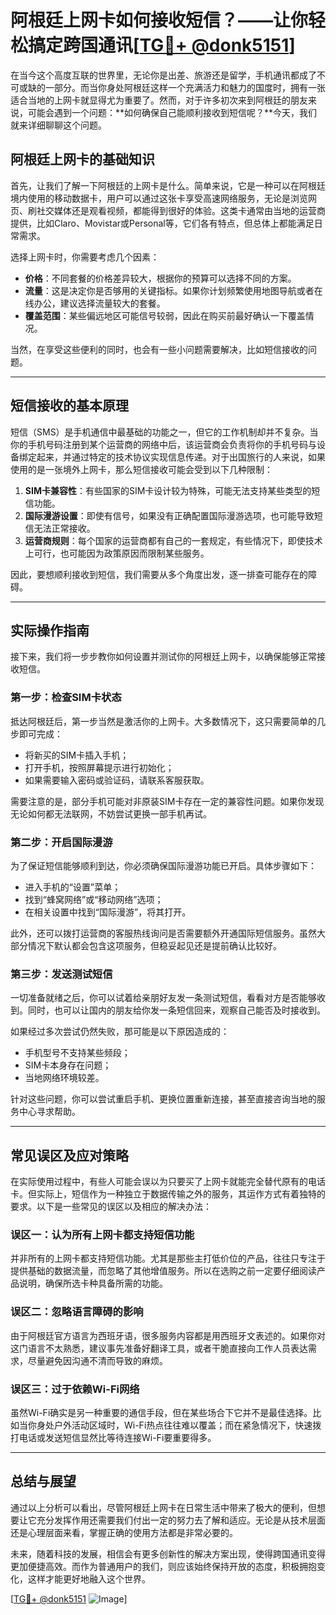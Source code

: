 # 阿根廷上网卡如何接收短信？——让你轻松搞定跨国通讯[[TG💪+ @donk5151](https://t.me/s/donk5151)]

在当今这个高度互联的世界里，无论你是出差、旅游还是留学，手机通讯都成了不可或缺的一部分。而当你身处阿根廷这样一个充满活力和魅力的国度时，拥有一张适合当地的上网卡就显得尤为重要了。然而，对于许多初次来到阿根廷的朋友来说，可能会遇到一个问题：**如何确保自己能顺利接收到短信呢？**今天，我们就来详细聊聊这个问题。

## 阿根廷上网卡的基础知识

首先，让我们了解一下阿根廷的上网卡是什么。简单来说，它是一种可以在阿根廷境内使用的移动数据卡，用户可以通过这张卡享受高速网络服务，无论是浏览网页、刷社交媒体还是观看视频，都能得到很好的体验。这类卡通常由当地的运营商提供，比如Claro、Movistar或Personal等，它们各有特点，但总体上都能满足日常需求。

选择上网卡时，你需要考虑几个因素：
- **价格**：不同套餐的价格差异较大，根据你的预算可以选择不同的方案。
- **流量**：这是决定你是否够用的关键指标。如果你计划频繁使用地图导航或者在线办公，建议选择流量较大的套餐。
- **覆盖范围**：某些偏远地区可能信号较弱，因此在购买前最好确认一下覆盖情况。

当然，在享受这些便利的同时，也会有一些小问题需要解决，比如短信接收的问题。

---

## 短信接收的基本原理

短信（SMS）是手机通信中最基础的功能之一，但它的工作机制却并不复杂。当你的手机号码注册到某个运营商的网络中后，该运营商会负责将你的手机号码与设备绑定起来，并通过特定的技术协议实现信息传递。对于出国旅行的人来说，如果使用的是一张境外上网卡，那么短信接收可能会受到以下几种限制：

1. **SIM卡兼容性**：有些国家的SIM卡设计较为特殊，可能无法支持某些类型的短信功能。
2. **国际漫游设置**：即使有信号，如果没有正确配置国际漫游选项，也可能导致短信无法正常接收。
3. **运营商规则**：每个国家的运营商都有自己的一套规定，有些情况下，即使技术上可行，也可能因为政策原因而限制某些服务。

因此，要想顺利接收到短信，我们需要从多个角度出发，逐一排查可能存在的障碍。

---

## 实际操作指南

接下来，我们将一步步教你如何设置并测试你的阿根廷上网卡，以确保能够正常接收短信。

### 第一步：检查SIM卡状态

抵达阿根廷后，第一步当然是激活你的上网卡。大多数情况下，这只需要简单的几步即可完成：
- 将新买的SIM卡插入手机；
- 打开手机，按照屏幕提示进行初始化；
- 如果需要输入密码或验证码，请联系客服获取。

需要注意的是，部分手机可能对非原装SIM卡存在一定的兼容性问题。如果你发现无论如何都无法联网，不妨尝试更换一部手机再试。

### 第二步：开启国际漫游

为了保证短信能够顺利到达，你必须确保国际漫游功能已开启。具体步骤如下：
- 进入手机的“设置”菜单；
- 找到“蜂窝网络”或“移动网络”选项；
- 在相关设置中找到“国际漫游”，将其打开。

此外，还可以拨打运营商的客服热线询问是否需要额外开通国际短信服务。虽然大部分情况下默认都会包含这项服务，但稳妥起见还是提前确认比较好。

### 第三步：发送测试短信

一切准备就绪之后，你可以试着给亲朋好友发一条测试短信，看看对方是否能够收到。同时，也可以让国内的朋友给你发一条短信回来，观察自己能否及时接收到。

如果经过多次尝试仍然失败，那可能是以下原因造成的：
- 手机型号不支持某些频段；
- SIM卡本身存在问题；
- 当地网络环境较差。

针对这些问题，你可以尝试重启手机、更换位置重新连接，甚至直接咨询当地的服务中心寻求帮助。

---

## 常见误区及应对策略

在实际使用过程中，有些人可能会误以为只要买了上网卡就能完全替代原有的电话卡。但实际上，短信作为一种独立于数据传输之外的服务，其运作方式有着独特的要求。以下是一些常见的误区以及相应的解决办法：

### 误区一：认为所有上网卡都支持短信功能

并非所有的上网卡都支持短信功能。尤其是那些主打低价位的产品，往往只专注于提供基础的数据流量，而忽略了其他增值服务。所以在选购之前一定要仔细阅读产品说明，确保所选卡种具备所需的功能。

### 误区二：忽略语言障碍的影响

由于阿根廷官方语言为西班牙语，很多服务内容都是用西班牙文表述的。如果你对这门语言不太熟悉，建议事先准备好翻译工具，或者干脆直接向工作人员表达需求，尽量避免因沟通不清而导致的麻烦。

### 误区三：过于依赖Wi-Fi网络

虽然Wi-Fi确实是另一种重要的通信手段，但在某些场合下它并不是最佳选择。比如当你身处户外活动区域时，Wi-Fi热点往往难以覆盖；而在紧急情况下，快速拨打电话或发送短信显然比等待连接Wi-Fi要重要得多。

---

## 总结与展望

通过以上分析可以看出，尽管阿根廷上网卡在日常生活中带来了极大的便利，但想要让它充分发挥作用还需要我们付出一定的努力去了解和适应。无论是从技术层面还是心理层面来看，掌握正确的使用方法都是非常必要的。

未来，随着科技的发展，相信会有更多创新性的解决方案出现，使得跨国通讯变得更加便捷高效。而作为普通用户的我们，则应该始终保持开放的态度，积极拥抱变化，这样才能更好地融入这个世界。

[[TG💪+ @donk5151](https://t.me/s/donk5151) ![Image](https://i.postimg.cc/rwNCRYN7/Snipaste-2025-04-30-17-27-05.png)]